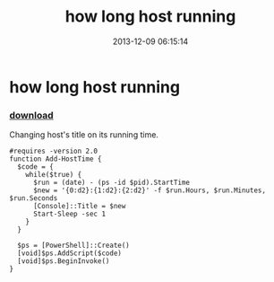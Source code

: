 ﻿---
pid:            4674
parent:         0
children:       
poster:         greg zakharov
title:          how long host running
date:           2013-12-09 06:15:14
description:    Changing host's title on its running time.
format:         posh
---

# how long host running

### [download](4674.ps1)  

Changing host's title on its running time.

```posh
#requires -version 2.0
function Add-HostTime {
  $code = {
    while($true) {
      $run = (date) - (ps -id $pid).StartTime
      $new = '{0:d2}:{1:d2}:{2:d2}' -f $run.Hours, $run.Minutes, $run.Seconds
      [Console]::Title = $new
      Start-Sleep -sec 1
    }
  }
  
  $ps = [PowerShell]::Create()
  [void]$ps.AddScript($code)
  [void]$ps.BeginInvoke()
}
```
